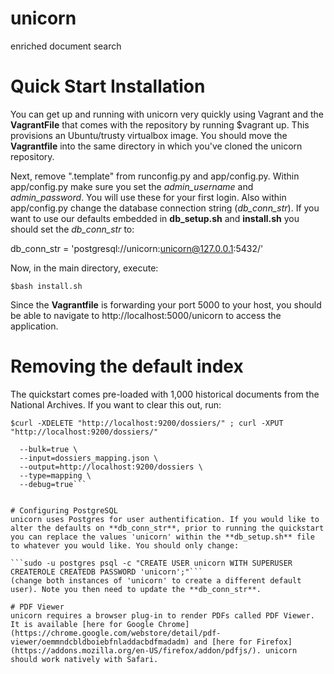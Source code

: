 # unicorn
enriched document search

# Quick Start Installation
You can get up and running with unicorn very quickly using Vagrant and the **VagrantFile** that comes with the repository by running $vagrant up. This provisions an Ubuntu/trusty virtualbox image. You should move the **Vagrantfile** into the same directory in which you've cloned the unicorn repository.

Next, remove ".template" from runconfig.py and app/config.py. Within app/config.py make sure you set the *admin_username* and *admin_password*. You will use these for your first login. Also within app/config.py change the database connection string (*db_conn_str*). If you want to use our defaults embedded in **db_setup.sh** and **install.sh** you should set the *db_conn_str* to:

db_conn_str = 'postgresql://unicorn:unicorn@127.0.0.1:5432/'

Now, in the main directory, execute:

```$bash install.sh```

Since the **Vagrantfile** is forwarding your port 5000 to your host, you should be able to navigate to http://localhost:5000/unicorn to access the application.


# Removing the default index
The quickstart comes pre-loaded with 1,000 historical documents from the National Archives. If you want to clear this out, run:

```$curl -XDELETE "http://localhost:9200/dossiers/" ; curl -XPUT "http://localhost:9200/dossiers/"``` 

```$sudo elasticdump \
  --bulk=true \
  --input=dossiers_mapping.json \
  --output=http://localhost:9200/dossiers \
  --type=mapping \
  --debug=true```


# Configuring PostgreSQL
unicorn uses Postgres for user authentification. If you would like to alter the defaults on **db_conn_str**, prior to running the quickstart you can replace the values 'unicorn' within the **db_setup.sh** file to whatever you would like. You should only change:

```sudo -u postgres psql -c "CREATE USER unicorn WITH SUPERUSER CREATEROLE CREATEDB PASSWORD 'unicorn';"``` 
(change both instances of 'unicorn' to create a different default user). Note you then need to update the **db_conn_str**.

# PDF Viewer
unicorn requires a browser plug-in to render PDFs called PDF Viewer. It is available [here for Google Chrome](https://chrome.google.com/webstore/detail/pdf-viewer/oemmndcbldboiebfnladdacbdfmadadm) and [here for Firefox](https://addons.mozilla.org/en-US/firefox/addon/pdfjs/). unicorn should work natively with Safari.
